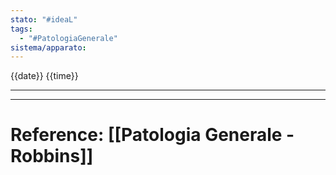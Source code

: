 ```yaml
---
stato: "#ideaL"
tags:
  - "#PatologiaGenerale"
sistema/apparato:
---
```

{{date}} {{time}}

--- 















--- 
# Reference: [[Patologia Generale - Robbins]]